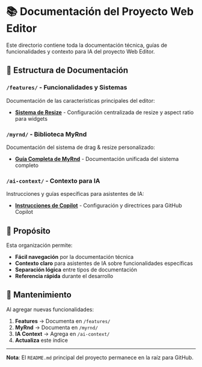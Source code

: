 # 📚 Documentación del Proyecto Web Editor

Este directorio contiene toda la documentación técnica, guías de funcionalidades y contexto para IA del proyecto Web Editor.

## 📁 Estructura de Documentación

### `/features/` - Funcionalidades y Sistemas
Documentación de las características principales del editor:

- **[Sistema de Resize](./features/widget-resize-system.md)** - Configuración centralizada de resize y aspect ratio para widgets

### `/myrnd/` - Biblioteca MyRnd
Documentación del sistema de drag & resize personalizado:

- **[Guía Completa de MyRnd](./myrnd/MYRND_COMPLETE_GUIDE.md)** - Documentación unificada del sistema completo

### `/ai-context/` - Contexto para IA
Instrucciones y guías específicas para asistentes de IA:

- **[Instrucciones de Copilot](./ai-context/copilot-instructions.md)** - Configuración y directrices para GitHub Copilot

## 🎯 Propósito

Esta organización permite:

- **Fácil navegación** por la documentación técnica
- **Contexto claro** para asistentes de IA sobre funcionalidades específicas
- **Separación lógica** entre tipos de documentación
- **Referencia rápida** durante el desarrollo

## 🔄 Mantenimiento

Al agregar nuevas funcionalidades:

1. **Features** → Documenta en `/features/`
2. **MyRnd** → Documenta en `/myrnd/`
3. **IA Context** → Agrega en `/ai-context/`
4. **Actualiza** este índice

---

**Nota**: El `README.md` principal del proyecto permanece en la raíz para GitHub.
